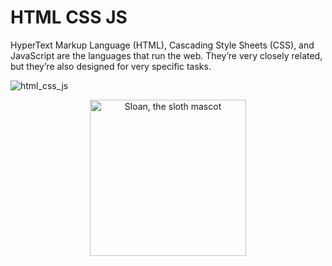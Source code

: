 # HTML CSS JS
HyperText Markup Language (HTML), Cascading Style Sheets (CSS), and JavaScript are the languages that run the web. They’re very closely related, but they’re also designed for very specific tasks.

![html_css_js](https://user-images.githubusercontent.com/68494604/104812003-46375e00-5825-11eb-8723-b6d7b1475442.png)

<p align="center">
  <img alt="Sloan, the sloth mascot" width="250px" src="https://thepracticaldev.s3.amazonaws.com/uploads/user/profile_image/31047/af153cd6-9994-4a68-83f4-8ddf3e13f0bf.jpg">
  
